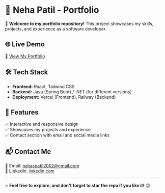# 💼 Neha Patil - Portfolio

🚀 **Welcome to my portfolio repository!** This project showcases my skills, projects, and experience as a software developer.

## 🌐 Live Demo
🔗 [View My Portfolio](https://nehapatil.vercel.app/)

## 🛠 Tech Stack
- **Frontend:** React, Tailwind CSS  
- **Backend:** Java (Spring Boot) / .NET (for different versions)  
- **Deployment:** Vercel (Frontend), Railway (Backend)  

## 📂 Features
✅ Interactive and responsive design  
✅ Showcases my projects and experience  
✅ Contact section with email and social media links  

## 📬 Contact Me
📧 Email: [nehaspatil2002@gmail.com](https://mail.google.com/mail/?view=cm&to=nehaspatil2002@gmail.com)  
💼 LinkedIn: [linkedin.com](www.linkedin.com/in/neha-patil-584051323)  

---

⭐ **Feel free to explore, and don't forget to star the repo if you like it!** 😊  
